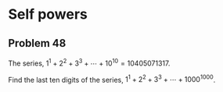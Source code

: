 # Self powers

## Problem 48

The series, $1^1 + 2^2 + 3^3 + \cdots + 10^{10} = 10405071317$.

Find the last ten digits of the series, $1^1 + 2^2 + 3^3 + \cdots + 1000^{1000}$.

